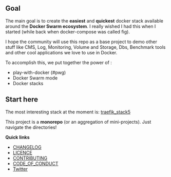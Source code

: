 ## Goal

The main goal is to create the **easiest** and **quickest** docker stack available around the **Docker Swarm ecosystem**. I really wished I had this when I started (while back when docker-compose was called fig).

I hope the community will use this repo as a base project to demo other stuff like CMS, Log, Monitoring, Volume and Storage, Dbs, Benchmark tools and other cool applications we love to use in Docker.

To accomplish this, we put together the power of :

- play-with-docker (#pwg)
- Docker Swarm mode
- Docker stacks

## Start here

The most interesting stack at the moment is: [traefik_stack5](./traefik_stack5)

This project is a **monorepo** (or an aggregation of mini-projects). Just navigate the directories! 

**Quick links**
  
- [CHANGELOG](./CHANGELOG.md)
- [LICENCE](./LICENCE.md)
- [CONTRIBUTING](./CONTRIBUTING.md)
- [CODE_OF_CONDUCT](./CODE_OF_CONDUCT.md)
- [Twitter](https://twitter.com/askpascalandy)